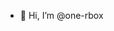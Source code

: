 - 👋 Hi, I’m @one-rbox

<!---
one-rbox/one-rbox is a ✨ special ✨ repository because its `README.md` (this file) appears on your GitHub profile.
You can click the Preview link to take a look at your changes.
--->
